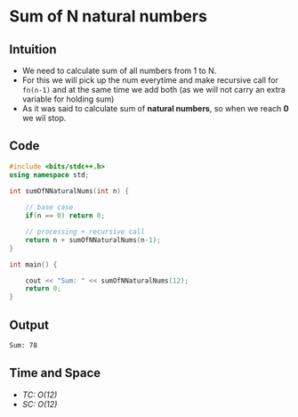 # Sum of N natural numbers

## Intuition
- We need to calculate sum of all numbers from 1 to N.
- For this we will pick up the num everytime and make recursive call for ```fn(n-1)``` and at the same time we add both (as we will not carry an extra variable for holding sum)
- As it was said to calculate sum of **natural numbers**, so when we reach **0** we wil stop.
## Code
```cpp
#include <bits/stdc++.h>
using namespace std;

int sumOfNNaturalNums(int n) {
    
    // base case
    if(n == 0) return 0;

    // processing + recursive call
    return n + sumOfNNaturalNums(n-1);
}

int main() {

    cout << "Sum: " << sumOfNNaturalNums(12);
    return 0;
}
```

## Output

```bash
Sum: 78
```

## Time and Space
- *TC: O(12)*
- *SC: O(12)*